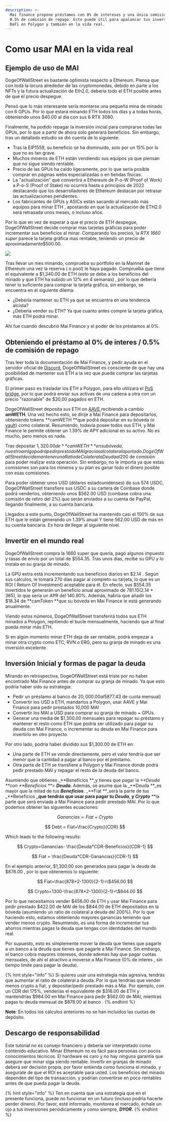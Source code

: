 ```yaml
---
description: >-
  Mai finance propone préstamos con 0% de intereses y una única comisión del
  0.5% de comisión de repago. Esto puede útil para apalancar tus inversiones en
  DeFi en Polygon y también en la vida real.
---
```


# Como usar MAI en la vida real

## Ejemplo de uso de MAI

DogeOfWallStreet es bastante optimista respecto a Ethereum. Piensa que con toda la locura alrededor de las cryptomonedas, debido en parte a los NFTs y la futura actualización de Eth2.0, debería todo el ETH posible antes de que el precio despegue.

Pensó que lo más interesante sería montarse una pequeña mina de minado con 6 GPUs. Por lo que estará minando ETH todos los días y a todas horas, obteniendo unos $40.00 al dia con sus 6 RTX 3080.

Finalmente, ha podido repagar la inversión inicial para comprarse todas las GPUs, por lo que a partir de ahora solo generará beneficios. Sin embargo, tras un detallado estudio se dió cuenta de lo siguiente:

* Tras la EIP1559, su beneficio se ha disminuido, solo por un 15% por lo que no es tan grave.
* Muchos mineros de ETH están vendiendo sus equipos ya que piensan que no sigue siendo rentable.
* Precio de las GPUs ha caído ligeramente, por lo que sería posible comprar en páginas webs especializadas o en tiendas físicas.
* La "actualización" que convertirá a Ethereum de P-o-W (Proof of Work) a P-o-S (Proof of Stake) no ocurrirá hasta a principios de 2022 destacando que los desarrolladores de Ethereum destacan por retrasar las actualizaciones pendientes.
* Los fabricantes de GPUs y ASICs están sacando al mercado más equipos para minar ETH , apostando en que la actualización de ETH2.0 será retrasada unos meses, o incluso años.

Por lo que en vez de esperar a que el precio de ETH despegue, DogeOfWallStreet decide comprar mas tarjetas gráficas para poder incrementar sus beneficios al minar. Comparando los precios, la _RTX 1660 super_ parece la tarjeta gráfica mas rentable, teniendo un precio de aproximadamente$500.00.

![](../.gitbook/assets/screen-shot-2021-08-13-at-12.07.41-pm.png)

Tras llevar un mes minando, comprueba su portfolio en la Mainnet de Ethereum una vez la reserva ( o pool) le haya pagado. Comprueba que tiene el equivalente a $1,340.00 de ETH (esto se debe a los beneficios del minado y que ETH ha subido un 12% en 4 semanas) , por lo que debería tener lo suficiente para comprar la tarjeta gráfica, sin embargo, se encuentra en el siguiente dilema:

* ¿Debería mantener su ETH ya que se encuentra en una tendencia alcista?
* ¿Debería vender su ETH? Ya que cuanto antes compre la tarjeta gráfica, más ETH podrá minar.

Ahí fue cuando descubrió Mai Finance y el poder de los préstamos al 0%.

## Obteniendo el préstamo al 0% de interes / 0.5% de comisión de repago

Tras leer toda la documentación de Mai Finance, y pedir ayuda en el servidor oficial de [Discord](https://discord.gg/mQq55j65xJ), DogeOfWallStreet es consciente de que hay una posibilidad de mantener sus ETH a la vez que puede comprar las tarjetas gráficas.

El primer paso es trasladar los ETH a Polygon, para ello utilizará el  [PoS bridge](https://wallet.matic.network/bridge), por lo que podrá enviar sus activas de una cadena a otra con un precio "razonable" de $20,00 pagados en ETH.

DogeOfWallStreet deposita sus ETH on [AAVE ](https://app.aave.com)recibiendo a cambio **amWETH**. Una vez hecho esto, se dirije a Mai Finance para depositarlos, obteniendo tokens  **camWETH **que podrá depositar en su bóveda (o [vault](https://app.mai.finance/vaults)) como colateral. Resumiendo, todavía posee todos sus ETH, y Mai Finance le permite obtener un 1.39% de APY adicional en su activo. No es mucho, pero menos es nada.

Tras depositar $1,320.00 de **camWETH **en su bóveda, nuestro amigo podrá pedir prestado MAI gracias al colateral aportado. DogeOfWallStreet decide mantener una Ratio de Colateral a Deuda al 200%, por lo que sólo pedirá 600 MAI. Luego utiliza la página de [anchor ](https://app.mai.finance/anchor)para obtener 594 USDC (la página cobra un 1% de comisión). Una vez hecho esto, decide llevar los USDC a la mainnet de ETH, por lo que tendrá que volver a pagar 20$ de comisión para poder realizar esta operación. Sin embargo, no le importa ya que estas comisiones son para los mineros y su plan es ganar todo el dinero posible con esas comisiones.

Para poder obtener unos USD (dólares estadounidenses) de sus 574 USDC, DogeOfWallStreet transfiere sus USDC a su cartera de Coinbase donde podrá venderlos, obteniendo unos $562.00 USD (coinbase cobra una comisión de retiro del 2%) que serán enviados a su cuenta de PayPal, llegando finalmente, a su cuenta bancaria.

Llegados a este punto, DogeOfWallStreet ha mantenido casi el 100% de sus ETH que le están generando un 1.39% anual Y tiene 562.00 USD de más en su cuenta bancaria. Es hora de llegar al siguiente nivel.

## Invertir en el mundo real

DogeOfWallStreet compra la 1660 super que quería, pagó algunos impuesto y tasas de envío por un total de $554.35. Tras unos dias, recibe su GPU y lo instala en su granja de minado.

La GPU extra está incrementando sus beneficios diarios en $2.14 . Según sus cálculos, le tomará 270 días pagar al completo su tarjeta, lo que es un ROI ( Return Of Investment) aceptable para él. En efecto, sus $554.35 invertidos le generarán un beneficio anual aproximado de $781.10 ($2.14 \* 365), lo que sería un APR del 140.90%. Además, habría que añadir los $18.34 de **camToken **que su bóveda en Mai Finance le está generando anualmente.

Viendo estos números, DogeOfWallStreet transferirá todos sus ETH minados a Polygon, repitiendo el bucle mensualmente, haciendo que al final pueda minar más ETH.

Si en algún momento minar ETH deja de ser rentable,  podrá empezar a minar otra crypto como ETC, RVN o ERG, pero su granja de minado es una inversión excelente.

## Inversión Inicial y formas de pagar la deuda

Mirando en retrospectiva, DogeOfWallStreet está triste por no haber encontrado Mai Finance antes de comprar su granja de minado. Ya que esto podría haber sido su estrategia:

* Pedir un préstamo al banco de $20,000.00 al 5% con 2 años de amortización ($877.43 de cuota mensual)
* Convertir los USD a ETH, mandarlos a Polygon, usar AAVE y Mai Finance para pedir prestados 10,000 MAI
* Convertir los MAI a USD para comprar su granja de minado + GPUs.
* Generar una media de $1,300.00 mensuales para repagar su préstamo y mantener el resto como ETH que podría ser utilizado para pagar su deuda con Mai Finance, o incrementar su deuda en Mai Finance para invertirlo en otro proyecto.

Por otro lado, podría haber dividido sus $1,300.00 de ETH en:

* Una parte de ETH se vende directamente, pero el valor tendría que ser menor que la cantidad a pagar al banco por el préstamo.
* Otra parte de ETH se transfiere a Polygon y Mai Finance donde podrá pedir prestado MAI y repagar el resto de la deuda del banco.

Asumiendo que obtienes _**Beneficios **_y tienes que pagar la _**Deuda **con_ _**Beneficios **_> _**Deuda**_. Además, se asume que la _**Deuda **_es mayor que la mitad de tus _**Beneficios**_.  _**Fiat **_será la parte de tus _**Beneficios **_que tendrás que usar para pagar tu _**Deuda**_, y _**Crypto**_** **la parte que será enviada a Mai Finance para pedir prestado MAI. Por lo que podemos obtener las siguientes ecuaciones:

$$
Ganancias= Fiat + Crypto
$$

$$
Debt = Fiat+\frac{Crypto}{CDR}
$$

Which leads to the following results:

$$
Crypto=Ganancias- \frac{Deuda*CDR-Beneficios}{CDR-1}
$$

$$
Fiat = \frac{Deuda*CDR-Ganancias}{CDR-1}
$$

En el ejemplo anterior, $1,300.00 son generados para pagar la deuda de $878.00 , por lo que obtenemos lo siguiente:

$$
Fiat=\frac{878*2-1300}{2-1}=\$456.00
$$

$$
Crypto=1300-\frac{878*2-1300}{2-1}=\$844.00
$$

Por lo que necesitamos vender $456.00 de ETH y usar Mai Finance para pedir prestado $422.00 de MAI de los $844.00 de ETH depositados en la bóveda (asumiendo un ratio de colateral a deuda del 200%). Por lo que haciendo esto, estamos obteniendo mayores ganancias teniendo que vender menos crypto. Resumiendo, es una forma de incrementar tus ahorros mientras pagas la deuda que tengas con identidades del mundo real.

Por supuesto, esto es simplemente mover la deuda que tienes que pagarle a un banco a la deuda que tienes que pagarle a Mai Finance. Sin embargo, el banco cobra mayores intereses, donde además hay que pagar cuotas mensuales, de ahí el atractivo a moverse a Mai Finance (0% de interes , sin tiempo limite para pagar la deuda).

{% hint style="info" %}
Si quieres usar una estrategia más agresiva, tendrás que aumentar el ratio de colateral a deuda. Por lo que tendrías que vender menos crypto a fiat, y depositar/pedir prestado más a Mai. Por ejemplo, con un CDR del 175%, venderías el equivalente de $316.00 de ETH y mantendrías $984.00 en Mai Finance para pedir $562.00 de MAI, mientras pagas tu deuda mensual de $878.00 al banco .
{% endhint %}

**Note**: En todos los cálculos anteriores no se han incluidos las cuotas de depósito.

## Descargo de responsabilidad

Este tutorial no es consejo financiero y debería ser interpretado como contenido educativo. Minar Ethereum no es fácil para personas con pocos conocimientos técnicos. El hardware es caro y no hay ninguna garantía que asegure que minar siga siendo rentable. Invertir en granjas de minado deberá ser decisión propia, por favor entienda como funciona el minado, y asegurate de que el ROI es aceptable para usted. Los beneficios del minado dependen del tipo de transaccion, y podrían convertirse en poco rentables antes de que pueda pagar la deuda.

{% hint style="info" %}
Ten en cuenta que una estrategia que en el presente funciona, puede no funcionar en un futuro (incluso podría hacerte perder dinero). Por favor, esté informado, monitorea el mercado, échale un ojo a tus inversiones periódicamente y como siempre, _**DYOR.**_
{% endhint %}


